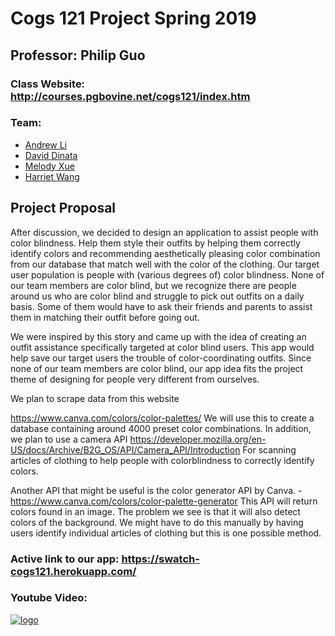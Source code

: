 # Cogs 121 Project Spring 2019
## Professor: Philip Guo
### Class Website: http://courses.pgbovine.net/cogs121/index.htm

### Team:
- [Andrew Li](https://github.com/Atl043)
- [David Dinata](https://github.com/DDinata)
- [Melody Xue](https://github.com/meloxue)
- [Harriet Wang](https://github.com/sadchocopie)

## Project Proposal
After discussion, we decided to design an application to assist people with color blindness. Help them style their outfits by helping them correctly identify colors and recommending aesthetically pleasing color combination from our database that match well with the color of the clothing. Our target user population is people with (various degrees of) color blindness. None of our team members are color blind, but we recognize there are people around us who are color blind and struggle to pick out outfits on a daily basis. Some of them would have to ask their friends and parents to assist them in matching their outfit before going out.

We were inspired by this story and came up with the idea of creating an outfit assistance specifically targeted at color blind users. This app would help save our target users the trouble of color-coordinating outfits. Since none of our team members are color blind, our app idea fits the project theme of designing for people very different from ourselves.

We plan to scrape data from this website

https://www.canva.com/colors/color-palettes/
We will use this to create a database containing around 4000 preset color combinations.
In addition, we plan to use a camera API
https://developer.mozilla.org/en-US/docs/Archive/B2G_OS/API/Camera_API/Introduction
For scanning articles of clothing to help people with colorblindness to correctly identify colors.

Another API that might be useful is the color generator API by Canva. - https://www.canva.com/colors/color-palette-generator
This API will return colors found in an image. The problem we see is that it will also detect colors of the background. We might have to do this manually by having users identify individual articles of clothing but this is one possible method.

### Active link to our app: https://swatch-cogs121.herokuapp.com/
### Youtube Video:
[![logo](http://img.youtube.com/vi/Ylq1OyGcsDc/0.jpg)](http://www.youtube.com/watch?v=Ylq1OyGcsDc "Swatch Logo")
